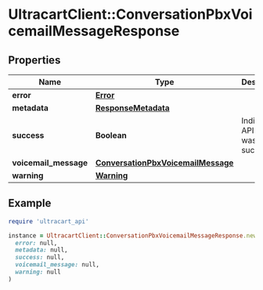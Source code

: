 # UltracartClient::ConversationPbxVoicemailMessageResponse

## Properties

| Name | Type | Description | Notes |
| ---- | ---- | ----------- | ----- |
| **error** | [**Error**](Error.md) |  | [optional] |
| **metadata** | [**ResponseMetadata**](ResponseMetadata.md) |  | [optional] |
| **success** | **Boolean** | Indicates if API call was successful | [optional] |
| **voicemail_message** | [**ConversationPbxVoicemailMessage**](ConversationPbxVoicemailMessage.md) |  | [optional] |
| **warning** | [**Warning**](Warning.md) |  | [optional] |

## Example

```ruby
require 'ultracart_api'

instance = UltracartClient::ConversationPbxVoicemailMessageResponse.new(
  error: null,
  metadata: null,
  success: null,
  voicemail_message: null,
  warning: null
)
```

